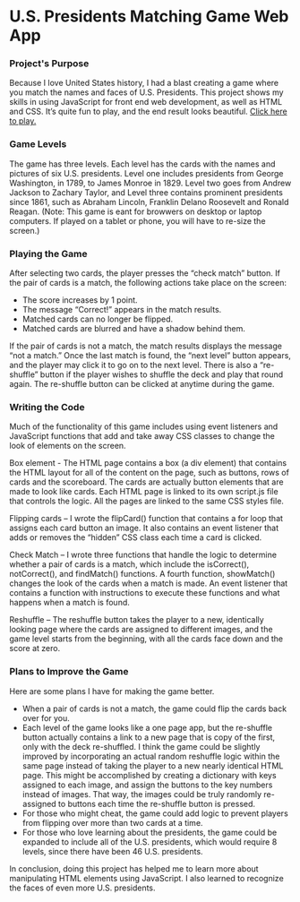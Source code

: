 # U.S. Presidents Matching Game Web App

### Project's Purpose

Because I love United States history, I had a blast creating a game where you match the names and faces of U.S. Presidents. This project shows my skills in using JavaScript for front end web development, as well as HTML and CSS. It’s quite fun to play, and the end result looks beautiful. <a href="https://gluconatekid.github.io/ProgrammingProjects/matching-game/index.html">Click here to play.</a>

### Game Levels

The game has three levels. Each level has the cards with the names and pictures of six U.S. presidents. Level one includes presidents from George Washington, in 1789, to James Monroe in 1829. Level two goes from Andrew Jackson to Zachary Taylor, and Level three contains prominent presidents since 1861, such as Abraham Lincoln, Franklin Delano Roosevelt and Ronald Reagan. (Note: This game is eant for browwers on desktop or laptop computers. If played on a tablet or phone, you will have to re-size the screen.)

### Playing the Game

After selecting two cards, the player presses the “check match” button. If the pair of cards is a match, the following actions take place on the screen:

- The score increases by 1 point.
- The message “Correct!” appears in the match results.
- Matched cards can no longer be flipped.
- Matched cards are blurred and have a shadow behind them.

If the pair of cards is not a match, the match results displays the message “not a match.” Once the last match is found, the “next level” button appears, and the player may click it to go on to the next level. There is also a “re-shuffle” button if the player wishes to shuffle the deck and play that round again. The re-shuffle button can be clicked at anytime during the game.

### Writing the Code

Much of the functionality of this game includes using event listeners and JavaScript functions that add and take away CSS classes to change the look of elements on the screen.

Box element - The HTML page contains a box (a div element) that contains the HTML layout for all of the content on the page, such as buttons, rows of cards and the scoreboard. The cards are actually button elements that are made to look like cards. Each HTML page is linked to its own script.js file that controls the logic. All the pages are linked to the same CSS styles file.

Flipping cards – I wrote the flipCard() function that contains a for loop that assigns each card button an image. It also contains an event listener that adds or removes the “hidden” CSS class each time a card is clicked.

Check Match – I wrote three functions that handle the logic to determine whether a pair of cards is a match, which include the isCorrect(), notCorrect(), and findMatch() functions. A fourth function, showMatch() changes the look of the cards when a match is made. An event listener that contains a function with instructions to execute these functions and what happens when a match is found.

Reshuffle – The reshuffle button takes the player to a new, identically looking page where the cards are assigned to different images, and the game level starts from the beginning, with all the cards face down and the score at zero.

### Plans to Improve the Game

Here are some plans I have for making the game better.

- When a pair of cards is not a match, the game could flip the cards back over for you.
- Each level of the game looks like a one page app, but the re-shuffle button actually contains a link to a new page that is copy of the first, only with the deck re-shuffled. I think the game could be slightly improved by incorporating an actual random reshuffle logic within the same page instead of taking the player to a new nearly identical HTML page. This might be accomplished by creating a dictionary with keys assigned to each image, and assign the buttons to the key numbers instead of images. That way, the images could be truly randomly re-assigned to buttons each time the re-shuffle button is pressed.
- For those who might cheat, the game could add logic to prevent players from flipping over more than two cards at a time.
- For those who love learning about the presidents, the game could be expanded to include all of the U.S. presidents, which would require 8 levels, since there have been 46 U.S. presidents.

In conclusion, doing this project has helped me to learn more about manipulating HTML elements using JavaScript. I also learned to recognize the faces of even more U.S. presidents.
